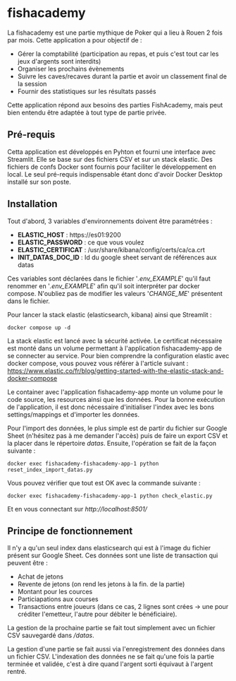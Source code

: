# fishacademy

La fishacademy est une partie mythique de Poker qui a lieu à Rouen 2 fois par mois.
Cette application a pour objectif de :

- Gérer la comptabilité (participation au repas, et puis c'est tout car les jeux d'argents sont interdits)
- Organiser les prochains évènements
- Suivre les caves/recaves durant la partie et avoir un classement final de la session
- Fournir des statistiques sur les résultats passés

Cette application répond aux besoins des parties FishAcademy, mais peut bien entendu être adaptée à tout type de partie privée.


## Pré-requis

Cetta application est développés en Pyhton et fourni une interface avec Streamlit. Elle se base sur des fichiers CSV et sur un stack elastic. Des fichiers de confs Docker sont fournis pour faciliter le développement en local. Le seul pré-requis indispensable étant donc d'avoir Docker Desktop installé sur son poste.


## Installation

Tout d'abord, 3 variables d'environnements doivent être paramétrées :

 - __ELASTIC_HOST__ : https://es01:9200
 - __ELASTIC_PASSWORD__ : ce que vous voulez
 - __ELASTIC_CERTIFICAT__ : /usr/share/kibana/config/certs/ca/ca.crt
 - __INIT_DATAS_DOC_ID__ : Id du google sheet servant de références aux datas

 Ces variables sont déclarées dans le fichier '_.env_EXAMPLE_' qu'il faut renommer en '_.env_EXAMPLE_' afin qu'il soit interpréter par docker compose. N'oubliez pas de modifier les valeurs '_CHANGE_ME_' présentent dans le fichier.
 
Pour lancer la stack elastic (elasticsearch, kibana) ainsi que Streamlit :

```
docker compose up -d
```

La stack elastic est lancé avec la sécurité activée. Le certificat nécessaire est monté dans un volume permettant à l'application fishacademy-app de se connecter au service.
Pour bien comprendre la configuration elastic avec docker compose, vous pouvez vous référer à l'article suivant : https://www.elastic.co/fr/blog/getting-started-with-the-elastic-stack-and-docker-compose

Le container avec l'application fishacademy-app monte un volume pour le code source, les resources ainsi que les données. Pour la bonne exécution de l'application, il est donc nécessaire d'initialiser l'index avec les bons settings/mappings et d'importer les données.

Pour l'import des données, le plus simple est de partir du fichier sur Google Sheet (n'hésitez pas à me demander l'accès) puis de faire un export CSV et la placer dans le répertoire _datas_. Ensuite, l'opération se fait de la façon suivante :

```
docker exec fishacademy-fishacademy-app-1 python reset_index_import_datas.py
```

Vous pouvez vérifier que tout est OK avec la commande suivante :

```
docker exec fishacademy-fishacademy-app-1 python check_elastic.py
```

Et en vous connectant sur _http://localhost:8501/_


## Principe de fonctionnement

Il n'y a qu'un seul index dans elasticsearch qui est à l'image du fichier présent sur Google Sheet. Ces données sont une liste de transaction qui peuvent être :

- Achat de jetons
- Revente de jetons (on rend les jetons à la fin. de la partie)
- Montant pour les cources
- Particiapations aux courses
- Transactions entre joueurs (dans ce cas, 2 lignes sont crées -> une pour créditer l'emetteur, l'autre pour débiter le bénéficiaire).

La gestion de la prochaine partie se fait tout simplement avec un fichier CSV sauvegardé dans _/datas_.

La gestion d'une partie se fait aussi via l'enregistrement des données dans un fichier CSV. L'indexation des données ne se fait qu'une fois la partie terminée et validée, c'est à dire quand l'argent sorti équivaut à l'argent rentré. 

 


